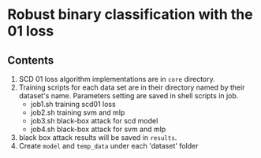 Robust binary classification with the 01 loss
=

Contents
-
1. SCD 01 loss algorithm implementations are in `core` directory.
2. Training scripts for each data set are in their directory named by their
dataset's name. Parameters setting are saved in shell scripts in job.  
    - job1.sh  training scd01 loss
    - job2.sh  training svm and mlp
    - job3.sh  black-box attack for scd model
    - job4.sh  black-box attack for svm and mlp
3. black box attack results will be saved in `results`.
4. Create `model` and `temp_data` under each 'dataset' folder
